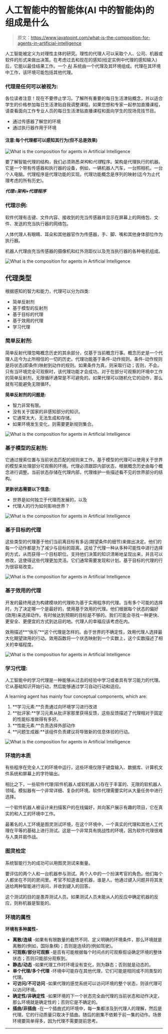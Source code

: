 # 人工智能中的智能体(AI 中的智能体)的组成是什么

> 原文：<https://www.javatpoint.com/what-is-the-composition-for-agents-in-artificial-intelligence>

人工智能被定义为对理性主体的研究。理性的代理人可以采取个人、公司、机器或软件的形式来做出决策。在考虑过去和现在的感知(给定实例中代理的感知输入)后，它能以最佳结果工作。一个 [AI](https://www.javatpoint.com/artificial-intelligence-tutorial) 系统由一个代理及其环境组成。代理在其环境中工作，该环境可能包括其他代理。

### 代理是任何可以被视为:

各位读者注意！现在不要停止学习。了解所有重要的每日生活津贴概念，并以适合学生的价格参加每日生活津贴自我调整课程。如果您想和专家一起参加直播课程，请查看面向工作专业人员的每日生活津贴直播课程和面向学生的现场竞技节目。

*   通过传感器了解您的环境
*   通过执行器作用于环境

#### 注意:每个代理都可以感知其行为(但不总是效果)

![What is the composition for agents in Artificial Intelligence](img/632b4f8aec305832c8ead19373406f2a.png)

要了解智能代理的结构，我们必须熟悉*架构*和*代理*程序。架构是代理执行的机器。它是一个带有传感器和执行器的设备，例如，一辆机器人汽车，一台照相机，一台个人电脑。代理程序是代理功能的实现。代理功能概念是序列的映射(迄今为止代理考虑的所有历史)。

***代理=架构+代理程序***

### 代理示例:

软件代理有击键、文件内容、接收到的充当传感器并显示在屏幕上的网络包、文件、发送的充当执行器的网络包。

人体代理人有眼睛、耳朵和其他器官作为传感器，手、脚、嘴和其他身体部位作为执行器。

机器人代理由充当传感器的摄像机和红外测距仪以及充当执行器的各种电机组成。

![What is the composition for agents in Artificial Intelligence](img/4e9fd2c6cf088dc4435059a8abb3304a.png)

## 代理类型

根据感知的智力和能力，代理可以分为四类:

*   简单反射剂
*   基于模型的反射剂
*   基于目标的代理
*   基于效用的代理
*   学习代理

### 简单反射剂:

简单反射代理忽略概念历史的其余部分，仅基于当前概念行事。概念历史是一个代理人迄今为止所相信的一切的历史。代理功能基于条件-动作规则。条件-动作规则是将状态(即条件)映射到动作的规则。如果条件为真，则采取行动；否则，不会。只有当环境完全可观察时，该代理功能才会成功。对于在部分可观察的环境中工作的简单反射剂，无限循环通常是不可避免的。如果代理可以随机化它的动作，那么就有可能避免无限循环。

**简单反射剂的问题是:**

*   智力非常有限。
*   没有关于国家的非感知部分的知识。
*   它通常太大，无法生成和存储。
*   如果环境发生变化，则需要更新规则集合。

![What is the composition for agents in Artificial Intelligence](img/e12e7e484bbcf945f4df3964f3d94334.png)

### 基于模型的反射剂:

它通过搜索位置与当前状态匹配的规则来工作。基于模型的代理可以使用关于世界的模型来处理部分可观察的环境。代理必须跟踪内部状态，根据概念历史由每个概念进行调整。当前状态存储在代理内部，代理维护一些描述看不见的世界部分的结构。

**更新状态需要以下信息:**

*   世界是如何独立于代理而发展的，以及
*   代理人的行为如何影响世界？

![What is the composition for agents in Artificial Intelligence](img/048c274aae20144f03af84f290ab8989.png)

### 基于目标的代理

这些类型的代理基于他们当前离目标有多远(期望条件的细节)来做出决定。他们的每一个动作都是为了减少与目标的距离。这给了代理一种从多种可能性中进行选择的方式，从而获得一个目标职位。支持他们决策的知识清晰地呈现出来，并且可以修改，这使得这些代理更加灵活。它们通常需要发现和计划。基于目标的代理的行为很容易改变。

![What is the composition for agents in Artificial Intelligence](img/e1145634e32420a3c146c6c0a2d2ca26.png)

### 基于效用的代理

开发的最终用途为构建模块的代理称为基于实用程序的代理。当有多个可能的选择时，为了决定哪一个是最好的，使用基于效用的代理。他们根据每个状态的偏好(效用)来选择动作。有时候达到预期的目标是不够的。我们可能会寻找一种更快、更安全、更便宜的方式到达目的地。代理人的幸福应该考虑在内。

效用描述**“快乐”**这个代理是怎样的。由于世界的不确定性，效用代理人选择最大化期望效用的行动。效用函数将一个状态映射到一个实数上，这个实数描述了相关的幸福程度。

![What is the composition for agents in Artificial Intelligence](img/84792925a55b47a675b66ffdb91fbb16.png)

### 学习代理:

人工智能中的学习代理是一种能够从过去的经验中学习或者具有学习能力的代理。它从基础知识开始行动，然后能够通过学习自动行动和适应。

A learning agent has mainly four conceptual components, which are:

1.  **学习元素:**负责通过向环境学习进行改进
2.  **批评家:**学习元素从批评家那里获得反馈，这些反馈描述了代理相对于固定的性能标准做得有多好。
3.  **性能元素:**负责选择外部动作
4.  **问题生成器:**该组件负责建议将导致新的信息体验的行动。

![What is the composition for agents in Artificial Intelligence](img/f7ff02bd60aa4083354438d6ca23cea6.png)

### 环境的本质

有些程序在完全人工的环境中运行，这些环境仅限于键盘输入、数据库、计算机文件系统和屏幕上的字符输出。

相比之下，一些软件代理(软件机器人或软机器人)存在于丰富的、无限的软机器人领域。模拟器有一个非常详细、复杂的环境。软件代理需要实时从大量任务中进行选择。

一个软件机器人被设计来扫描客户的在线偏好，并向客户展示有趣的项目，它在真实的和人工的环境中工作。

最著名的人工环境是图灵测试环境，在这个环境中，一个真实的代理和其他人工代理在平等的基础上进行测试。这是一个非常具有挑战性的环境，因为软件代理很难与人类并肩作战。

### 图灵检定

系统智能行为的成功可以用图灵测试来衡量。

要评估的两个人和一台机器参与测试。两个人中的一个扮演考官的角色。他们每个人都坐在不同的房间里。考官不知道谁是机器，谁是人。他通过键入问题并将其发送给两种智能进行询问，并收到键入的回答。

这个测试的目的是愚弄测试人员。如果测试人员未能从人的反应中确定机器的反应，则称机器是智能的。

### 环境的属性

**环境有多种属性-**

*   **离散/连续** -如果有有限数量的截然不同、定义明确的环境条件，那么环境就是离散的(例如，国际象棋)；否则是连续的(例如驾驶)。
*   **可观察/部分可观察** -是否有可能根据每个时间点的可观察假设确定环境的整体状态；否则只能部分观察到。
*   **静态/动态** -如果代理工作时环境没有变化，则为静态；否则就是动态的。
*   **单个代理/多个代理** -环境中可能存在其他代理，它们可能是相同或不同类型的代理。
*   **可访问/不可访问** -如果代理的感觉系统可以访问环境的整个状态，则该代理可以访问环境。
*   **确定性/非确定性** -如果环境的下一个状态完全由代理的当前状态和动作决定，那么环境就是确定性的；否则它是不确定的。
*   **插曲/非插曲** -在一个插曲式的环境中，每一集都涉及到代理人的理解，然后是代理。它的行动质量只取决于插曲。随后的剧集不依赖于前一集的动作。场景环境要简单得多，因为代理不需要提前思考。

* * *